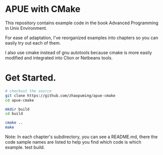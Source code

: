 # APUE with CMake

This repository contains example code in the book Advanced Programming in Unix Environment.

For ease of adaptation, I've reorganized examples into chapters so you can easily try out each of them.

I also use cmake instead of gnu autotools because cmake is more easily modified and integrated into Clion or Netbeans tools.

# Get Started.

```bash
# checkout the source
git clone https://github.com/zhaopuming/apue-cmake
cd apue-cmake

mkdir build
cd build

cmake ..
make
```

Note:
In each chapter's subdirectory, you can see a README.md, 
   there the code sample names are listed to help you find which code is which example.
test build.
